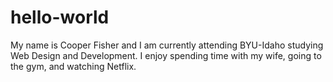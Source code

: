 # hello-world

My name is Cooper Fisher and I am currently attending BYU-Idaho studying Web Design and Development.
I enjoy spending time with my wife, going to the gym, and watching Netflix.
